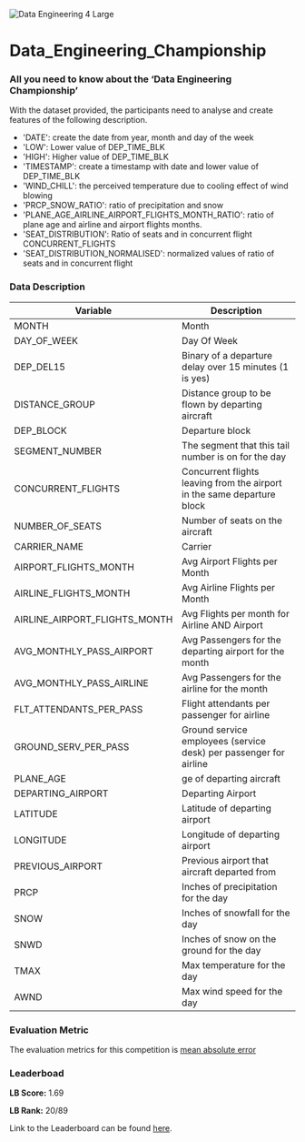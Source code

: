 ![Data Engineering 4 _Large_](https://user-images.githubusercontent.com/25604111/171359691-fd4f1d9f-14d2-4de3-94d7-b46b1c9e7711.jpg)

# Data_Engineering_Championship

### All you need to know about the ‘Data Engineering Championship’

With the dataset provided, the participants need to analyse and create features of the following description.

* 'DATE': create the date from year, month and day of the week
* 'LOW': Lower value of DEP_TIME_BLK
* 'HIGH': Higher value of DEP_TIME_BLK
* 'TIMESTAMP': create a timestamp with date and lower value of DEP_TIME_BLK
* 'WIND_CHILL':  the perceived temperature due to cooling effect of wind blowing
* 'PRCP_SNOW_RATIO': ratio of precipitation and snow
* 'PLANE_AGE_AIRLINE_AIRPORT_FLIGHTS_MONTH_RATIO': ratio of plane age and airline and airport flights months.
* 'SEAT_DISTRIBUTION': Ratio of seats and in  concurrent flight CONCURRENT_FLIGHTS
* 'SEAT_DISTRIBUTION_NORMALISED': normalized values of ratio of seats and in  concurrent flight


### Data Description

| __Variable__ | __Description__ |
|-------------|------------|
| MONTH          | Month|
| DAY_OF_WEEK          | Day Of Week |
| DEP_DEL15  |Binary of a departure delay over 15 minutes (1 is yes) |
| DISTANCE_GROUP | Distance group to be flown by departing aircraft |
| DEP_BLOCK | Departure block |
| SEGMENT_NUMBER | The segment that this tail number is on for the day |
| CONCURRENT_FLIGHTS | Concurrent flights leaving from the airport in the same departure block |
| NUMBER_OF_SEATS | Number of seats on the aircraft |
| CARRIER_NAME | Carrier  |
| AIRPORT_FLIGHTS_MONTH | Avg Airport Flights per Month |
| AIRLINE_FLIGHTS_MONTH | Avg Airline Flights per Month |
| AIRLINE_AIRPORT_FLIGHTS_MONTH | Avg Flights per month for Airline AND Airport |
| AVG_MONTHLY_PASS_AIRPORT | Avg Passengers for the departing airport for the month |
| AVG_MONTHLY_PASS_AIRLINE | Avg Passengers for the airline for the month |
| FLT_ATTENDANTS_PER_PASS | Flight attendants per passenger for airline |
| GROUND_SERV_PER_PASS | Ground service employees (service desk) per passenger for airline |
| PLANE_AGE | ge of departing aircraft |
| DEPARTING_AIRPORT | Departing Airport |
| LATITUDE| Latitude of departing airport |
| LONGITUDE|  Longitude of departing airport|
| PREVIOUS_AIRPORT| Previous airport that aircraft departed from |
| PRCP| Inches of precipitation for the day |
| SNOW| Inches of snowfall for the day|
| SNWD| Inches of snow on the ground for the day |
| TMAX| Max temperature for the day |
| AWND| Max wind speed for the day |

### Evaluation Metric
The evaluation metrics for this competition is [mean absolute error](https://scikit-learn.org/stable/modules/generated/sklearn.metrics.mean_absolute_error.html#sklearn-metrics-mean-absolute-error)

### Leaderboad
**LB Score:** 1.69

**LB Rank:** 20/89

Link to the Leaderboard can be found [here](https://machinehack.com/hackathons/data_engineering_championship/leaderboard).
